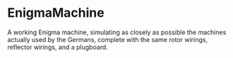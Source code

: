 # EnigmaMachine

A working Enigma machine, simulating as closely as possible the machines actually used by the Germans, complete with the same rotor wirings, reflector wirings, and a plugboard.
